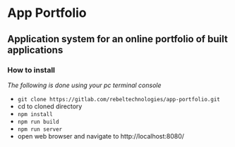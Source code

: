 # App Portfolio

## Application system for an online portfolio of built applications

### How to install

_The following is done using your pc terminal console_

* `git clone https://gitlab.com/rebeltechnologies/app-portfolio.git`
* cd to cloned directory
* `npm install`
* `npm run build`
* `npm run server`
* open web browser and navigate to http://localhost:8080/